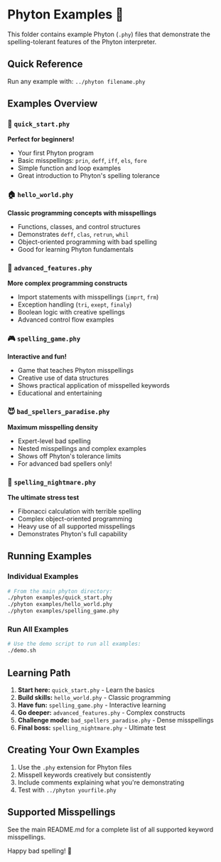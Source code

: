 # Phyton Examples 🌱

This folder contains example Phyton (`.phy`) files that demonstrate the spelling-tolerant features of the Phyton interpreter.

## Quick Reference

Run any example with: `../phyton filename.phy`

## Examples Overview

### 🚀 `quick_start.phy`
**Perfect for beginners!**
- Your first Phyton program
- Basic misspellings: `prin`, `deff`, `iff`, `els`, `fore`
- Simple function and loop examples
- Great introduction to Phyton's spelling tolerance

### 🏠 `hello_world.phy` 
**Classic programming concepts with misspellings**
- Functions, classes, and control structures
- Demonstrates `deff`, `clas`, `retrun`, `whil`
- Object-oriented programming with bad spelling
- Good for learning Phyton fundamentals

### 🔧 `advanced_features.phy`
**More complex programming constructs**
- Import statements with misspellings (`imprt`, `frm`)
- Exception handling (`tri`, `exept`, `finaly`)
- Boolean logic with creative spellings
- Advanced control flow examples

### 🎮 `spelling_game.phy`
**Interactive and fun!**
- Game that teaches Phyton misspellings
- Creative use of data structures
- Shows practical application of misspelled keywords
- Educational and entertaining

### 😈 `bad_spellers_paradise.phy`
**Maximum misspelling density**
- Expert-level bad spelling
- Nested misspellings and complex examples
- Shows off Phyton's tolerance limits
- For advanced bad spellers only!

### 🚨 `spelling_nightmare.phy`
**The ultimate stress test**
- Fibonacci calculation with terrible spelling
- Complex object-oriented programming
- Heavy use of all supported misspellings
- Demonstrates Phyton's full capability

## Running Examples

### Individual Examples
```bash
# From the main phyton directory:
./phyton examples/quick_start.phy
./phyton examples/hello_world.phy
./phyton examples/spelling_game.phy
```

### Run All Examples
```bash
# Use the demo script to run all examples:
./demo.sh
```

## Learning Path

1. **Start here:** `quick_start.phy` - Learn the basics
2. **Build skills:** `hello_world.phy` - Classic programming
3. **Have fun:** `spelling_game.phy` - Interactive learning
4. **Go deeper:** `advanced_features.phy` - Complex constructs  
5. **Challenge mode:** `bad_spellers_paradise.phy` - Dense misspellings
6. **Final boss:** `spelling_nightmare.phy` - Ultimate test

## Creating Your Own Examples

1. Use the `.phy` extension for Phyton files
2. Misspell keywords creatively but consistently
3. Include comments explaining what you're demonstrating
4. Test with `../phyton yourfile.phy`

## Supported Misspellings

See the main README.md for a complete list of all supported keyword misspellings.

Happy bad spelling! 🌿
